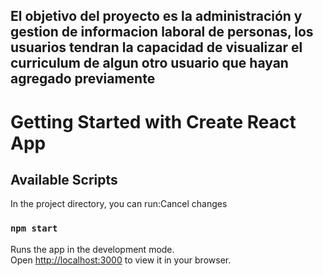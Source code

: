 ## El objetivo del proyecto es la administración y gestion de informacion laboral de personas, los usuarios tendran la capacidad de visualizar el curriculum de algun otro usuario que hayan agregado previamente

# Getting Started with Create React App

## Available Scripts

In the project directory, you can run:Cancel changes

### `npm start`

Runs the app in the development mode.\
Open [http://localhost:3000](http://localhost:3000) to view it in your browser.
